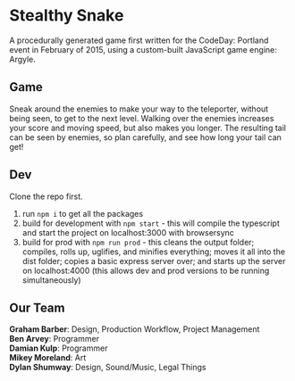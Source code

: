 # Stealthy Snake

A procedurally generated game first written for the CodeDay: Portland event in February of 2015, using a custom-built JavaScript game engine: Argyle. 

## Game

Sneak around the enemies to make your way to the teleporter, without being seen, to get to the next level. Walking over the enemies increases your score and moving speed, but also makes you longer. The resulting tail can be seen by enemies, so plan carefully, and see how long your tail can get!

## Dev

Clone the repo first.

1. run `npm i` to get all the packages
1. build for development with `npm start` - this will compile the typescript and start the project on localhost:3000 with browsersync
1. build for prod with `npm run prod` - this cleans the output folder; compiles, rolls up, uglifies, and minifies everything; moves it all into the dist folder; copies a basic express server over; and starts up the server on localhost:4000 (this allows dev and prod versions to be running simultaneously)

## Our Team

**Graham Barber**: Design, Production Workflow, Project Management <br />
**Ben Arvey**: Programmer <br />
**Damian Kulp**: Programmer <br />
**Mikey Moreland**: Art <br />
**Dylan Shumway**: Design, Sound/Music, Legal Things